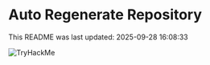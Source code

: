 # Auto Regenerate Repository

This README was last updated: 2025-09-28 16:08:33

 ![TryHackMe](https://tryhackme.com/badge/533634)